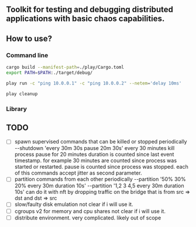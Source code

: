 Toolkit for testing and debugging distributed applications with basic chaos capabilities.
---

## How to use?
### Command line
```bash
cargo build --manifest-path=./play/Cargo.toml
export PATH=$PATH:./target/debug/
```

```bash
play run -c "ping 10.0.0.1" -c "ping 10.0.0.2" --netem='delay 10ms'
```

```bash
play cleanup
```

### Library


## TODO
- [ ] spawn supervised commands that can be killed or stopped periodically
    --shutdown 'every 30m 30s pause 20m 30s' 
    every 30 minutes kill process pause for 20 minutes
    duration is counted since last event timestamp. for example 30 minutes are counted since process was started or restarted.
    pause is counted since process was stopped.
    each of this commands accept jitter as second parameter.
- [ ] partition commands from each other periodically
    --partition '50% 30% 20% every 30m duration 10s'
    --partition '1,2 3 4,5 every 30m duration 10s'
    can do it with nft by dropping traffic on the bridge that is from src => dst and dst => src
- [ ] slow/faulty disk emulation
    not clear if i will use it.
- [ ] cgroups v2 for memory and cpu shares
    not clear if i will use it.
- [ ] distribute environment.
    very complicated. likely out of scope